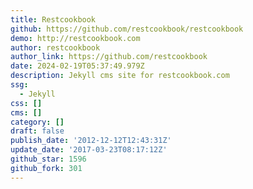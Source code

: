 ```yaml
---
title: Restcookbook
github: https://github.com/restcookbook/restcookbook
demo: http://restcookbook.com
author: restcookbook
author_link: https://github.com/restcookbook
date: 2024-02-19T05:37:49.979Z
description: Jekyll cms site for restcookbook.com
ssg:
  - Jekyll
css: []
cms: []
category: []
draft: false
publish_date: '2012-12-12T12:43:31Z'
update_date: '2017-03-23T08:17:12Z'
github_star: 1596
github_fork: 301
---
```


